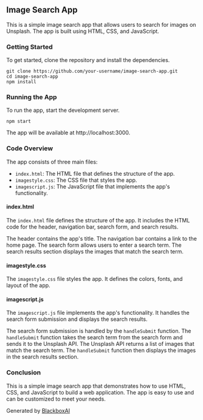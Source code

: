  ## Image Search App

This is a simple image search app that allows users to search for images on Unsplash. The app is built using HTML, CSS, and JavaScript.

### Getting Started

To get started, clone the repository and install the dependencies.

```
git clone https://github.com/your-username/image-search-app.git
cd image-search-app
npm install
```

### Running the App

To run the app, start the development server.

```
npm start
```

The app will be available at http://localhost:3000.

### Code Overview

The app consists of three main files:

* `index.html`: The HTML file that defines the structure of the app.
* `imagestyle.css`: The CSS file that styles the app.
* `imagescript.js`: The JavaScript file that implements the app's functionality.

#### index.html

The `index.html` file defines the structure of the app. It includes the HTML code for the header, navigation bar, search form, and search results.

The header contains the app's title. The navigation bar contains a link to the home page. The search form allows users to enter a search term. The search results section displays the images that match the search term.

#### imagestyle.css

The `imagestyle.css` file styles the app. It defines the colors, fonts, and layout of the app.

#### imagescript.js

The `imagescript.js` file implements the app's functionality. It handles the search form submission and displays the search results.

The search form submission is handled by the `handleSubmit` function. The `handleSubmit` function takes the search term from the search form and sends it to the Unsplash API. The Unsplash API returns a list of images that match the search term. The `handleSubmit` function then displays the images in the search results section.

### Conclusion

This is a simple image search app that demonstrates how to use HTML, CSS, and JavaScript to build a web application. The app is easy to use and can be customized to meet your needs.

Generated by [BlackboxAI](https://www.useblackbox.ai)